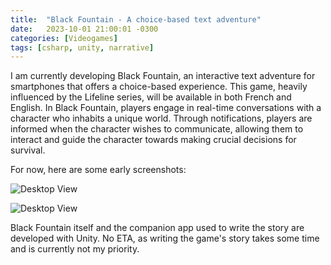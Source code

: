 ```yaml
---
title:  "Black Fountain - A choice-based text adventure"
date:   2023-10-01 21:00:01 -0300
categories: [Videogames]
tags: [csharp, unity, narrative]
---
```

I am currently developing Black Fountain, an interactive text adventure for smartphones that offers a choice-based experience. This game, heavily influenced by the Lifeline series, will be available in both French and English. In Black Fountain, players engage in real-time conversations with a character who inhabits a unique world. Through notifications, players are informed when the character wishes to communicate, allowing them to interact and guide the character towards making crucial decisions for survival.

For now, here are some early screenshots:

![Desktop View](https://dekadisk.github.io/assets/img/Screenshot_1.png)

![Desktop View](https://dekadisk.github.io/assets/img/BF_Screenshot.png)

Black Fountain itself and the companion app used to write the story are developed with Unity. No ETA, as writing the game's story takes some time and is currently not my priority.
